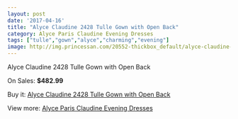 ```yaml
---
layout: post
date: '2017-04-16'
title: "Alyce Claudine 2428 Tulle Gown with Open Back"
category: Alyce Paris Claudine Evening Dresses
tags: ["tulle","gown","alyce","charming","evening"]
image: http://img.princessan.com/20552-thickbox_default/alyce-claudine-2428-tulle-gown-with-open-back.jpg
---
```

Alyce Claudine 2428 Tulle Gown with Open Back

On Sales: **$482.99**
<a href="https://www.princessan.com/en/9250-alyce-claudine-2428-tulle-gown-with-open-back.html"><amp-img layout="responsive" width="600" height="600" src="//img.princessan.com/20552-thickbox_default/alyce-claudine-2428-tulle-gown-with-open-back.jpg" alt="Alyce Claudine 2428 Tulle Gown with Open Back 0" /></a>
<a href="https://www.princessan.com/en/9250-alyce-claudine-2428-tulle-gown-with-open-back.html"><amp-img layout="responsive" width="600" height="600" src="//img.princessan.com/20553-thickbox_default/alyce-claudine-2428-tulle-gown-with-open-back.jpg" alt="Alyce Claudine 2428 Tulle Gown with Open Back 1" /></a>

Buy it: [Alyce Claudine 2428 Tulle Gown with Open Back](https://www.princessan.com/en/9250-alyce-claudine-2428-tulle-gown-with-open-back.html "Alyce Claudine 2428 Tulle Gown with Open Back")

View more: [Alyce Paris Claudine Evening Dresses](https://www.princessan.com/en/76- "Alyce Paris Claudine Evening Dresses")